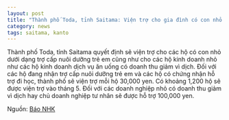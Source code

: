 ```yaml
---
layout: post
title: "Thành phố Toda, tỉnh Saitama: Viện trợ cho gia đình có con nhỏ và doanh nghiệp"
category: news
tags: saitama, kanto
---
```


Thành phố Toda, tỉnh Saitama quyết định sẽ viện trợ cho các hộ có con nhỏ dưới dạng trợ cấp nuôi dưỡng trẻ em cũng như cho các hộ kinh doanh nhỏ như các hộ kinh doanh dịch vụ ăn uống có doanh thu giảm vì dịch.
Đối với các hộ đang nhận trợ cấp nuôi dưỡng trẻ em và các hộ có chứng nhận hỗ trợ đi học, thành phố sẽ viện trợ mỗi hộ 30,000 yen. Có khoảng 1,200 hộ sẽ được viện trợ vào tháng 5.
Đối với các doanh nghiệp nhỏ có doanh thu giảm vì dịch hay chủ doanh nghiệp tư nhân sẽ được hỗ trợ 100,000 yen.

Nguồn: [Báo NHK](https://www3.nhk.or.jp/shutoken-news/20200422/1000047833.html)
